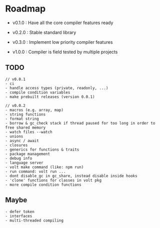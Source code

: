 
# Roadmap

- v0.1.0 : Have all the core compiler features ready

- v0.2.0 : Stable standard library

- v0.3.0 : Implement low priority compiler features

- v1.0.0 : Compiler is field tested by multiple projects

## TODO

```
// v0.0.1
- ci
- handle access types (private, readonly, ...)
- compile condition variables
- make prebuilt releases (version 0.0.1)

// v0.0.2
- macros (e.g. array, map)
- string functions
- format string
- borrow & gc_check stack if thread paused for too long in order to free shared memory 
- watch files --watch
- unions
- async / await
- closures
- generics for functions & traits
- package management
- debug info
- language server
- volt make command (like: npm run)
- run command: volt run ...
- dont disable_gc in gc_share, instead disable inside hooks 
- 'clone' functions for classes in volt pkg
- more compile condition functions
```

## Maybe

```
- defer token
- interfaces
- multi-threaded compiling
```